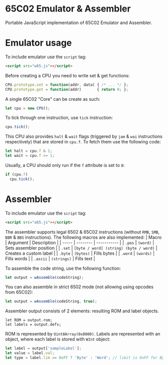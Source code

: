 # 65C02 Emulator & Assembler
Portable JavaScript implementation of 65C02 Emulator and Assembler.

# Emulator usage
To include emulator use the `script` tag:
```html
<script src="w65.js"></script>
```
Before creating a CPU you need to write set & get functions:
```js
CPU.prototype.set = function(addr, data) { /* ... */ };
CPU.prototype.get = function(addr)       { return 0; };
```
A single 65C02 "Core" can be create as such:
```js
let cpu = new CPU();
```
To tick through one instruction, use `tick` instruction:
```js
cpu.tick();
```
This CPU also provides `halt` & `wait` flags (triggered by `jam` & `wai` instructions respectively) that are stored in `cpu.f`. To fetch them use the following code:
```js
let halt = cpu.f & 1;
let wait = cpu.f >> 1;
```
Usually, a CPU should only run if the `f` attribute is set to `0`:
```js
if (cpu.f)
  cpu.tick();
```

# Assembler
To include emulator use the `script` tag:
```html
<script src="a65.js"></script>
```
The assembler supports legal 6502 & 65C02 instructions (without `RMB`, `SMB`, `BBR` & `BBS` instructions). The following macros are also implemented:
| Macro | Argument | Description |
| ----- | -------- | ----------- |
| `.pos` | `(word)` | Sets assembler position |
| `.set` | `[byte / word] (string) (byte / word)` | Creates a custom label |
| `.byte` | `(bytes)` | Fills bytes |
| `.word` | `(words)` | Fills words |
| `.ascii` | `(strings)` | Fills text |

To assemble the code string, use the following function:
```js
let output = wAssemble(codeString);
```
You can also assemble in strict 6502 mode (not allowing using opcodes from 65C02):
```js
let output = wAssemble(codeString, true);
```
Assembler output consists of 2 elements: resulting ROM and label objects.
```
let ROM = output.rom;
let labels = output.defs;
```
ROM is represented by `Uint8Array(0x8000)`. Labels are represented with an object, where each label is stored with `WInt` object:
```js
let label = output['sampleLabel'];
let value = label.val;
let type = label.lim == 0xFF ? 'Byte' : 'Word'; // limit is 0xFF for Byte & 0xFFFF for Word
```
